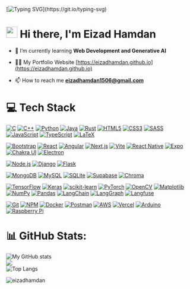 [![Typing SVG](https://readme-typing-svg.demolab.com?font=Fira+Code&size=30&pause=2500&center=true&vCenter=true&width=435&lines=Welcome+to+my+profile!)](https://git.io/typing-svg)

# <img src="https://raw.githubusercontent.com/iampavangandhi/iampavangandhi/master/gifs/Hi.gif" width="30px"> Hi there, I'm Eizad Hamdan


- 🌱 I’m currently learning **Web Development and Generative AI**

- 👨‍💻 My Portfolio Website [https://eizadhamdan.github.io](https://eizadhamdan.github.io)

- 📫 How to reach me **eizadhamdan1506@gmail.com**

<p align="left">
</p>

# 💻 Tech Stack

<!-- Languages -->
[![C](https://img.shields.io/badge/C-%23555555.svg?logo=c&logoColor=white)](#)
[![C++](https://img.shields.io/badge/C++-%2300599C.svg?logo=cplusplus&logoColor=white)](#)
[![Python](https://img.shields.io/badge/Python-%233776AB.svg?logo=python&logoColor=white)](#)
[![Java](https://img.shields.io/badge/Java-%23007396.svg?logo=java&logoColor=white)](#)
[![Rust](https://img.shields.io/badge/Rust-%23000000.svg?logo=rust&logoColor=white)](#)
[![HTML5](https://img.shields.io/badge/HTML5-%23E34F26.svg?logo=html5&logoColor=white)](#)
[![CSS3](https://img.shields.io/badge/CSS3-%231572B6.svg?logo=css3&logoColor=white)](#)
[![SASS](https://img.shields.io/badge/Sass-%23CC6699.svg?logo=sass&logoColor=white)](#)
[![JavaScript](https://img.shields.io/badge/JavaScript-%23F7DF1E.svg?logo=javascript&logoColor=black)](#)
[![TypeScript](https://img.shields.io/badge/TypeScript-%233178C6.svg?logo=typescript&logoColor=white)](#)
[![LaTeX](https://img.shields.io/badge/LaTeX-%23008080.svg?logo=latex&logoColor=white)](#)

<!-- Frontend / UI -->
[![Bootstrap](https://img.shields.io/badge/Bootstrap-%237952B3.svg?logo=bootstrap&logoColor=white)](#)
[![React](https://img.shields.io/badge/React-%2361DAFB.svg?logo=react&logoColor=black)](#)
[![Angular](https://img.shields.io/badge/Angular-%23DD0031.svg?logo=angular&logoColor=white)](#)
[![Next.js](https://img.shields.io/badge/Next.js-%23000000.svg?logo=nextdotjs&logoColor=white)](#)
[![Vite](https://img.shields.io/badge/Vite-%23646CFF.svg?logo=vite&logoColor=white)](#)
[![React Native](https://img.shields.io/badge/React_Native-%2361DAFB.svg?logo=react&logoColor=black)](#)
[![Expo](https://img.shields.io/badge/Expo-%231B1F23.svg?logo=expo&logoColor=white)](#)
[![Chakra UI](https://img.shields.io/badge/Chakra_UI-%23319795.svg?logo=chakraui&logoColor=white)](#)
[![Electron](https://img.shields.io/badge/Electron-%2347848F.svg?logo=electron&logoColor=white)](#)

<!-- Backend / Server -->
[![Node.js](https://img.shields.io/badge/Node.js-%23339933.svg?logo=node.js&logoColor=white)](#)
[![Django](https://img.shields.io/badge/Django-%23092E20.svg?logo=django&logoColor=white)](#)
[![Flask](https://img.shields.io/badge/Flask-%23000000.svg?logo=flask&logoColor=white)](#)

<!-- Databases -->
[![MongoDB](https://img.shields.io/badge/MongoDB-%2347A248.svg?logo=mongodb&logoColor=white)](#)
[![MySQL](https://img.shields.io/badge/MySQL-%234479A1.svg?logo=mysql&logoColor=white)](#)
[![SQLite](https://img.shields.io/badge/SQLite-%2307405e.svg?logo=sqlite&logoColor=white)](#)
[![Supabase](https://img.shields.io/badge/Supabase-%233ECF8E.svg?logo=supabase&logoColor=white)](#)
[![Chroma](https://img.shields.io/badge/Chroma-%236A1B9A.svg?logo=chromadb&logoColor=white)](#)

<!-- Machine Learning / AI -->
[![TensorFlow](https://img.shields.io/badge/TensorFlow-%23FF6F00.svg?logo=tensorflow&logoColor=white)](#)
[![Keras](https://img.shields.io/badge/Keras-%23D00000.svg?logo=keras&logoColor=white)](#)
[![scikit-learn](https://img.shields.io/badge/scikit--learn-%23F7931E.svg?logo=scikitlearn&logoColor=white)](#)
[![PyTorch](https://img.shields.io/badge/PyTorch-%23EE4C2C.svg?logo=pytorch&logoColor=white)](#)
[![OpenCV](https://img.shields.io/badge/OpenCV-%235C3EE8.svg?logo=opencv&logoColor=white)](#)
[![Matplotlib](https://img.shields.io/badge/Matplotlib-%2311557C.svg?logo=matplotlib&logoColor=white)](#)
[![NumPy](https://img.shields.io/badge/NumPy-%23013243.svg?logo=numpy&logoColor=white)](#)
[![Pandas](https://img.shields.io/badge/Pandas-%23150458.svg?logo=pandas&logoColor=white)](#)
[![LangChain](https://img.shields.io/badge/LangChain-%23000000.svg?logo=langchain&logoColor=white)](#)
[![LangGraph](https://img.shields.io/badge/LangGraph-%23FF6B00.svg?logo=graph&logoColor=white)](#)
[![Langfuse](https://img.shields.io/badge/Langfuse-%23007ACC.svg?logo=langfuse&logoColor=white)](#)

<!-- Tools / DevOps / Hardware / Cloud -->
[![Git](https://img.shields.io/badge/Git-%23F05033.svg?logo=git&logoColor=white)](#)
[![NPM](https://img.shields.io/badge/NPM-%23CB3837.svg?logo=npm&logoColor=white)](#)
[![Docker](https://img.shields.io/badge/Docker-%232496ED.svg?logo=docker&logoColor=white)](#)
[![Postman](https://img.shields.io/badge/Postman-%23FF6C37.svg?logo=postman&logoColor=white)](#)
[![AWS](https://custom-icon-badges.demolab.com/badge/AWS-%23FF9900.svg?logo=aws&logoColor=white)](#)
[![Vercel](https://img.shields.io/badge/Vercel-%23000000.svg?logo=vercel&logoColor=white)](#)
[![Arduino](https://img.shields.io/badge/Arduino-%2300979D.svg?logo=arduino&logoColor=white)](#)
[![Raspberry Pi](https://img.shields.io/badge/Raspberry_Pi-%23C51A4A.svg?logo=raspberrypi&logoColor=white)](#)

# 📊 GitHub Stats:
![My GitHub stats](https://github-readme-stats.vercel.app/api?username=eizadhamdan&theme=shades-of-purple&show_icons=true)
<br />
![](https://github-readme-streak-stats.herokuapp.com/?user=eizadhamdan&theme=shades-of-purple&hide_border=false)
<br />
![Top Langs](https://github-readme-stats.vercel.app/api/top-langs/?username=eizadhamdan&langs_count=10&theme=shades-of-purple&hide_border=false&include_all_commits=true&count_private=true&layout=compact)

<img src="https://komarev.com/ghpvc/?username=eizadhamdan&label=Profile%20views&color=0e75b6&style=flat" alt="eizadhamdan" />
